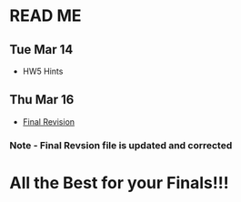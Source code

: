 # READ ME

## Tue Mar 14
- HW5 Hints

## Thu Mar 16
- [Final Revision](Final_Revision.md)
### Note - Final Revsion file is updated and corrected
# All the Best for your Finals!!!
